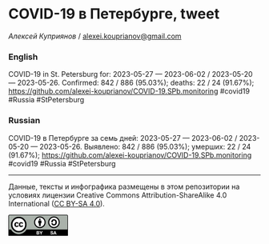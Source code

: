 COVID-19 в Петербурге, tweet
============================

*Алексей Куприянов* /
<a href="mailto:alexei.kouprianov@gmail.com" class="email">alexei.kouprianov@gmail.com</a>

### English

<!-- COVID-19 in St. Petersburg for: 2023-05-27 --- 2023-06-02 / 2023-05-20 --- 2023-05-26. Сonfirmed: 842 / 886 (95.03%); hospitalized:  /   (); deaths: 22 / 24 (91.67%); https://github.com/alexei-kouprianov/COVID-19.SPb.monitoring #covid19 #Russia #StPetersburg -->

COVID-19 in St. Petersburg for: 2023-05-27 — 2023-06-02 / 2023-05-20 —
2023-05-26. Сonfirmed: 842 / 886 (95.03%); deaths: 22 / 24 (91.67%);
<a href="https://github.com/alexei-kouprianov/COVID-19.SPb.monitoring" class="uri">https://github.com/alexei-kouprianov/COVID-19.SPb.monitoring</a>
\#covid19 \#Russia \#StPetersburg

### Russian

<!-- COVID-19 в Петербурге за семь дней: 2023-05-27 --- 2023-06-02 / 2023-05-20 --- 2023-05-26. Выявлено: 842 / 886 (95.03%); госпитализировано:  /   (); умерших: 22 / 24 (91.67%); https://github.com/alexei-kouprianov/COVID-19.SPb.monitoring #covid19 #Russia #StPetersburg -->

COVID-19 в Петербурге за семь дней: 2023-05-27 — 2023-06-02 / 2023-05-20
— 2023-05-26. Выявлено: 842 / 886 (95.03%); умерших: 22 / 24 (91.67%);
<a href="https://github.com/alexei-kouprianov/COVID-19.SPb.monitoring" class="uri">https://github.com/alexei-kouprianov/COVID-19.SPb.monitoring</a>
\#covid19 \#Russia \#StPetersburg

------------------------------------------------------------------------

Данные, тексты и инфографика размещены в этом репозитории на условиях
лицензии Creative Commons Attribution-ShareAlike 4.0 International ([CC
BY-SA 4.0](https://creativecommons.org/licenses/by-sa/4.0/)).

![](../misc/CC-BY-SA-icon.png "CC-BY-SA")
